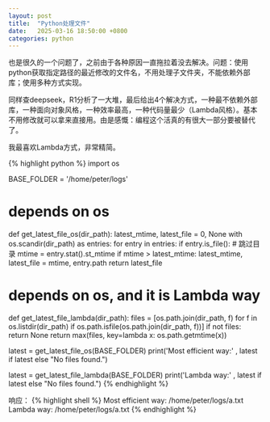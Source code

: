 ```yaml
---
layout: post
title:  "Python处理文件"
date:   2025-03-16 18:50:00 +0800
categories: python
---
```


也是很久的一个问题了，之前由于各种原因一直拖拉着没去解决。问题：使用python获取指定路径的最近修改的文件名，不用处理子文件夹，不能依赖外部库；使用多种方式实现。

同样查deepseek，R1分析了一大堆，最后给出4个解决方式，一种最不依赖外部库，一种面向对象风格，一种效率最高，一种代码量最少（Lambda风格）。基本不用修改就可以拿来直接用。由是感慨：编程这个活真的有很大一部分要被替代了。

我最喜欢Lambda方式，非常精简。   

{% highlight python %}
import os 

BASE_FOLDER = '/home/peter/logs'

# depends on os
def get_latest_file_os(dir_path):
    latest_mtime, latest_file = 0, None
    with os.scandir(dir_path) as entries:
        for entry in entries:
            if entry.is_file():  # 跳过目录
                mtime = entry.stat().st_mtime
                if mtime > latest_mtime:
                    latest_mtime, latest_file = mtime, entry.path
    return latest_file


# depends on os, and it is Lambda way
def get_latest_file_lambda(dir_path):
    files = [os.path.join(dir_path, f) for f in os.listdir(dir_path) if os.path.isfile(os.path.join(dir_path, f))]
    if not files:
        return None
    return max(files, key=lambda x: os.path.getmtime(x))


latest = get_latest_file_os(BASE_FOLDER)
print('Most efficient way:' , latest if latest else "No files found.")

latest = get_latest_file_lambda(BASE_FOLDER)
print('Lambda way:' , latest if latest else "No files found.")
{% endhighlight %}

响应： 
{% highlight shell %}
Most efficient way: /home/peter/logs/a.txt
Lambda way: /home/peter/logs/a.txt
{% endhighlight %} 